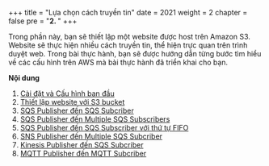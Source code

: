 +++
title = "Lựa chọn cách truyền tin"
date = 2021
weight = 2
chapter = false
pre = "<b>2. </b>"
+++

Trong phần này, bạn sẽ thiết lập một website được host trên Amazon S3. Website sẽ thực hiện nhiều cách truyền tin, thể hiện trực quan trên trình duyệt web. Trong bài thực hành, bạn sẽ được hướng dẫn từng bước tìm hiểu về các cấu hình trên AWS mà bài thực hành đã triển khai cho bạn.

**Nội dung**
1. [Cài đặt và Cấu hình ban đầu](../2-messaging-options/1-prerequisites/)
2. [Thiết lập website với S3 bucket](../2-messaging-options/)
3. [SQS Publisher đến SQS Subcriber](../2-messaging-options/3-sqs-pub-sub/)
4. [SQS Publisher đến Multiple SQS Subscribers](../2-messaging-options/4-sqs-pub-subs/)
5. [SQS Publisher đến SQS Subscriber với thứ tự FIFO](../2-messaging-options/5-sqs-pub-sub-fifo/)
6. [SNS Publisher đến Multiple SQS Subcriber](../2-messaging-options/6-sns-pub-subs/)
7. [Kinesis Publisher đến SQS Subcriber](../2-messaging-options/7-kinesis-pub-sqs-sub/)
8. [MQTT Publisher đến MQTT Subcriber](../2-messaging-options/8-mqtt-pub-sub/)